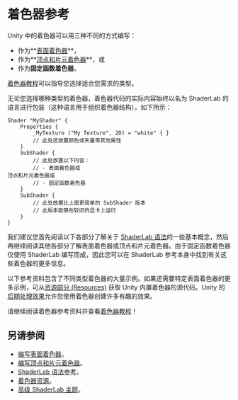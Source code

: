 # 着色器参考


Unity 中的着色器可以用三种不同的方式编写：


* 作为**[表面着色器](SL-SurfaceShaders.html)**，
* 作为**[顶点和片元着色器](SL-ShaderPrograms.html)**，或
* 作为**固定函数着色器**。

[着色器教程](Shaders.html)可以指导您选择适合您需求的类型。

无论您选择哪种类型的着色器，着色器代码的实际内容始终以名为 ShaderLab 的语言进行包装（这种语言用于组织着色器结构）。如下所示：



````
Shader "MyShader" {
    Properties {
        _MyTexture ("My Texture", 2D) = "white" { }
        // 此处还放置颜色或矢量等其他属性
    }
    SubShader {
        // 此处放置以下内容：
        // - 表面着色器或
顶点和片元着色器或
        // - 固定函数着色器
    }
    SubShader {
        // 此处放置比上面更简单的 SubShader 版本
        // 此版本能够在较旧的显卡上运行
    }
}
````

我们建议您首先阅读以下各部分了解关于 [ShaderLab 语法](SL-Shader.html)的一些基本概念，然后再继续阅读其他各部分了解表面着色器或顶点和片元着色器。由于固定函数着色器仅使用 ShaderLab 编写而成，因此您可以在 ShaderLab 参考本身中找到有关这些着色器的更多信息。

以下参考资料包含了不同类型着色器的大量示例。如果还需要特定表面着色器的更多示例，可从[资源部分 (Resources)](http://www.unity3d.com/support/resources/assets/built-in-shaders) 获取 Unity 内置着色器的源代码。Unity 的[后期处理效果](PostProcessingOverview.html)允许您使用着色器创建许多有趣的效果。

请继续阅读着色器参考资料并查看[着色器教程](Shaders.html)！


## 另请参阅

* [编写表面着色器](SL-SurfaceShaders.html)。
* [编写顶点和片元着色器](SL-ShaderPrograms.html)。
* [ShaderLab 语法参考](SL-Shader.html)。
* [着色器资源](class-Shader.html)。
* [高级 ShaderLab 主题](SL-AdvancedTopics.html)。
